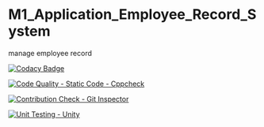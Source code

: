 # M1_Application_Employee_Record_System
manage employee record

[![Codacy Badge](https://app.codacy.com/project/badge/Grade/00a29c678e3045dd84ed8b049f9529f4)](https://www.codacy.com/gh/agashsenthilkumar/M1_Application_Employee_Record_System/dashboard?utm_source=github.com&amp;utm_medium=referral&amp;utm_content=agashsenthilkumar/M1_Application_Employee_Record_System&amp;utm_campaign=Badge_Grade)

[![Code Quality - Static Code - Cppcheck](https://github.com/agashsenthilkumar/M1_Application_Employee_Record_System/actions/workflows/cppcheck.yml/badge.svg)](https://github.com/agashsenthilkumar/M1_Application_Employee_Record_System/actions/workflows/cppcheck.yml)

[![Contribution Check - Git Inspector](https://github.com/agashsenthilkumar/M1_Application_Employee_Record_System/actions/workflows/gitinspector.yml/badge.svg)](https://github.com/agashsenthilkumar/M1_Application_Employee_Record_System/actions/workflows/gitinspector.yml)

[![Unit Testing - Unity](https://github.com/agashsenthilkumar/M1_Application_Employee_Record_System/actions/workflows/unity.yml/badge.svg)](https://github.com/agashsenthilkumar/M1_Application_Employee_Record_System/actions/workflows/unity.yml)
